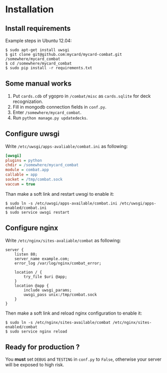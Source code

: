 Installation
===============

Install requirements
-------------------------

Example steps in Ubuntu 12.04:

```shell
$ sudo apt-get install uwsgi
$ git clone git@github.com:mycard/mycard-combat.git /somewhere/mycard_combat
$ cd /somewhere/mycard_combat
$ sudo pip install -r requirements.txt
```

Some manual works
---------------------

1. Put `cards.cdb` of ygopro in `/combat/misc` as `cards.sqlite` for deck
   recognization. 
2. Fill in mongodb connection fields in `conf.py`.
3. Enter `/somewhere/mycard_combat`.
4. Run `python manage.py updatedecks`.

Configure uwsgi
------------------

Write `/etc/uwsgi/apps-avaliable/combat.ini` as following:

```ini
[uwsgi]
plugins = python
chdir = /somewhere/mycard_combat
module = combat.app
callable = app
socket = /tmp/combat.sock
vaccum = true
```

Than make a soft link and restart uwsgi to enable it:

```
$ sudo ln -s /etc/uwsgi/apps-available/combat.ini /etc/uwsgi/apps-enabled/combat.ini
$ sudo service uwsgi restart
```

Configure nginx
------------------

Write `/etc/nginx/sites-avaliable/combat` as following:

```
server {
    listen 80;
    server_name example.com;
    error_log /var/log/nginx/combat_error;

    location / {
        try_file $uri @app;
    }
    location @app {
        include uwsgi_params;
        uwsgi_pass unix:/tmp/combat.sock
    }
}
```

Then make a soft link and reload nginx configuration to enable it:

```
$ sudo ln -s /etc/nginx/sites-available/combat /etc/nginx/sites-enabled/combat
$ sudo service nginx reload
```

Ready for production ?
------------------------

You **must** set `DEBUG` and `TESTING` in `conf.py` to `False`, otherwise your
server will be exposed to high risk.
